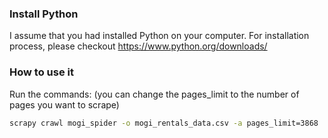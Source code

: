 ### Install Python

I assume that you had installed Python on your computer. For installation process, please checkout https://www.python.org/downloads/

### How to use it
Run the commands: (you can change the pages_limit to the number of pages you want to scrape)

```sh
scrapy crawl mogi_spider -o mogi_rentals_data.csv -a pages_limit=3868
```

